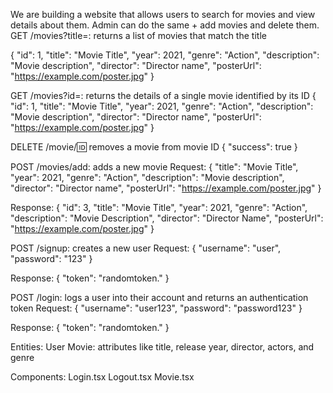 We are building a website that allows users to search for movies and view details about them. Admin can do the same + add movies and delete them. 
GET /movies?title=: returns a list of movies that match the title
 
{
  "id": 1,
  "title": "Movie Title",
  "year": 2021,
  "genre": "Action",
  "description": "Movie description",
  "director": "Director name",
  "posterUrl": "https://example.com/poster.jpg"
}


GET /movies?id=: returns the details of a single movie identified by its ID
{
  "id": 1,
  "title": "Movie Title",
  "year": 2021,
  "genre": "Action",
  "description": "Movie description",
  "director": "Director name",
  "posterUrl": "https://example.com/poster.jpg"
}

DELETE /movie/:id: removes a movie from movie ID
{
  "success": true
}

POST /movies/add: adds a new movie
Request:
{
  "title": "Movie Title",
  "year": 2021,
  "genre": "Action",
  "description": "Movie description",
  "director": "Director name",
  "posterUrl": "https://example.com/poster.jpg"
}

Response:
{
  "id": 3,
  "title": "Movie Title",
  "year": 2021,
  "genre": "Action",
  "description": "Movie Description",
  "director": "Director Name",
  "posterUrl": "https://example.com/poster.jpg"
}


POST /signup: creates a new user
Request:
{
  "username": "user",
  "password": "123"
}

Response:
{
  "token": "randomtoken."
}


POST /login: logs a user into their account and returns an authentication token
Request:
{
  "username": "user123",
  "password": "password123"
}

Response:
{
  "token": "randomtoken."
}


Entities:
User
Movie: attributes like title, release year, director, actors, and genre


Components:
Login.tsx
Logout.tsx
Movie.tsx
